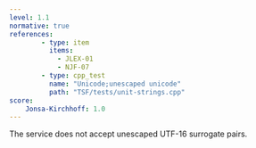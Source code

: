 ```yaml
---
level: 1.1
normative: true
references:
        - type: item
          items:
            - JLEX-01
            - NJF-07
        - type: cpp_test
          name: "Unicode;unescaped unicode"
          path: "TSF/tests/unit-strings.cpp"
score:
    Jonsa-Kirchhoff: 1.0
---
```


The service does not accept unescaped UTF-16 surrogate pairs.